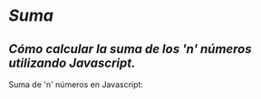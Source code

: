 # **_Suma_**

## **_Cómo calcular la suma de los 'n' números utilizando Javascript._**
Suma de 'n' números en Javascript:
